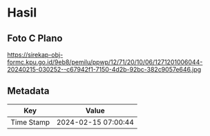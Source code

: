 # Hasil

## Foto C Plano

https://sirekap-obj-formc.kpu.go.id/9eb8/pemilu/ppwp/12/71/20/10/06/1271201006044-20240215-030252--c67942f1-7150-4d2b-92bc-382c9057e646.jpg


## Metadata

| Key        | Value               |
| ---------- | ------------------- |
| Time Stamp | 2024-02-15 07:00:44 |



